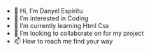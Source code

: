 - 👋 Hi, I’m Danyel Espiritu
- 👀 I’m interested in Coding
- 🌱 I’m currently learning Html Css
- 💞️ I’m looking to collaborate on for my project
- 📫 How to reach me find your way 

<!---
--->
